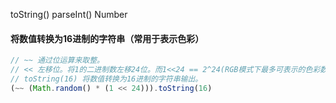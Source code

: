 toString()
parseInt()
Number


#### 将数值转换为16进制的字符串（常用于表示色彩）
```js
// ~~ 通过位运算来取整。
// << 左移位。将1的二进制数左移24位。而1<<24 == 2^24(RGB模式下最多可表示的色彩数量)
// toString(16) 将数值转换为16进制的字符串输出。
(~~ (Math.random() * (1 << 24))).toString(16)

```
